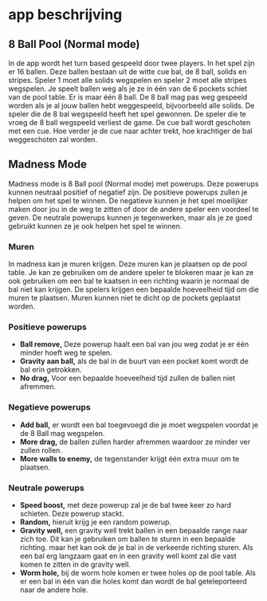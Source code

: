 # app beschrijving

## 8 Ball Pool (Normal mode)

In de app wordt het turn based gespeeld door twee players.
In het spel zijn er 16 ballen. Deze ballen bestaan uit de witte cue bal, de 8 ball,
solids en stripes. Speler 1 moet alle solids wegspelen en speler 2 moet alle stripes wegspelen.
Je speelt ballen weg als je ze in één van de 6 pockets schiet van de pool table.
Er is maar één 8 ball.
De 8 ball mag pas weg gespeeld worden als je al jouw ballen hebt weggespeeld, bijvoorbeeld alle solids. De speler die de 8 bal wegspeeld heeft het spel gewonnen.
De speler die te vroeg de 8 ball wegspeeld verliest de game.
De cue ball wordt geschoten met een cue. Hoe verder je de cue naar achter trekt,
hoe krachtiger de bal weggeschoten zal worden.

## Madness Mode

Madness mode is 8 Ball pool (Normal mode) met powerups. Deze powerups kunnen neutraal positief of negatief zijn.
De positieve powerups zullen je helpen om het spel te winnen.
De negatieve kunnen je het spel moeilijker maken door jou in de weg te zitten of door de andere speler een voordeel te geven.
De neutrale powerups kunnen je tegenwerken, maar als je ze goed gebruikt kunnen ze je ook helpen het spel te winnen.

### Muren

In madness kan je muren krijgen. Deze muren kan je plaatsen op de pool table.
Je kan ze gebruiken om de andere speler te blokeren maar
je kan ze ook gebruiken om een bal te kaatsen in een richting waarin je normaal de bal niet kan krijgen.
De spelers krijgen een bepaalde hoeveelheid tijd om die muren te plaatsen.
Muren kunnen niet te dicht op de pockets geplaatst worden.

### Positieve powerups
+ **Ball remove,** Deze powerup haalt een bal van jou weg zodat je er één minder hoeft weg te spelen.
+ **Gravity aan ball,** als de bal in de buurt van een pocket komt wordt de bal erin getrokken.
+ **No drag,** Voor een bepaalde hoeveelheid tijd zullen de ballen niet afremmen. 

### Negatieve powerups
+ **Add ball,** er wordt een bal toegevoegd die je moet wegspelen voordat je de 8 Ball mag wegspelen.
+ **More drag,** de ballen zullen harder afremmen waardoor ze minder ver zullen rollen.
+ **More walls to enemy,** de tegenstander krijgt één extra muur om te plaatsen.

### Neutrale powerups
+ **Speed boost,** met deze powerup zal je de bal twee keer zo hard schieten. Deze powerup stackt.
+ **Random,** hieruit krijg je een random powerup.
+ **Gravity well,** een gravity well trekt ballen in een bepaalde range naar zich toe. Dit kan je gebruiken om ballen te
sturen in een bepaalde richting. maar het kan ook de je bal in de verkeerde richting sturen.
Als een bal erg langzaam gaat en in een gravity well komt zal die vast komen te zitten in de gravity well.
+ **Worm hole,** bij de worm hole komen er twee holes op de pool table. Als er een bal in één van die holes
komt dan wordt de bal geteleporteerd naar de andere hole.